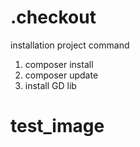 .checkout
=========

installation project command
1. composer install
2. composer update
3. install GD lib
# test_image
